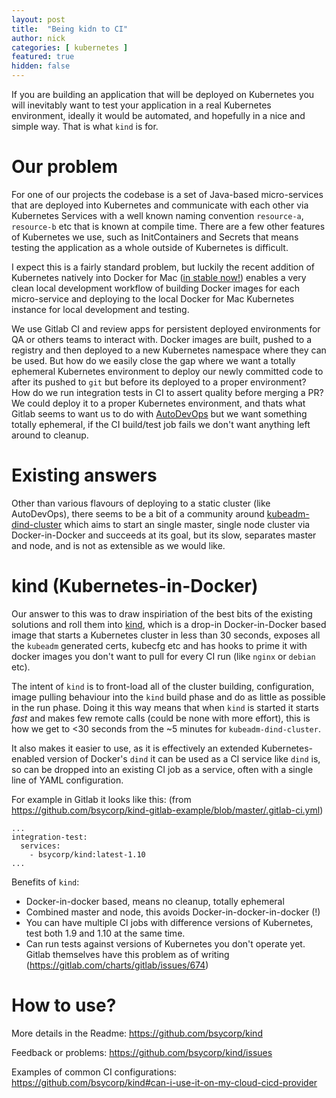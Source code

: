 ```yaml
---
layout: post
title:  "Being kidn to CI"
author: nick
categories: [ kubernetes ]
featured: true
hidden: false
---
```


If you are building an application that will be deployed on Kubernetes you will inevitably want to test your application in a real Kubernetes environment, ideally it would be automated, and hopefully in a nice and simple way. That is what `kind` is for.

# Our problem

For one of our projects the codebase is a set of Java-based micro-services that are deployed into Kubernetes and communicate with each other via Kubernetes Services with a well known naming convention `resource-a`, `resource-b` etc that is known at compile time. There are a few other features of Kubernetes we use, such as InitContainers and Secrets that means testing the application as a whole outside of Kubernetes is difficult.

I expect this is a fairly standard problem, but luckily the recent addition of Kubernetes natively into Docker for Mac ([in stable now!](https://blog.docker.com/2018/07/kubernetes-is-now-available-in-docker-desktop-stable-channel/)) enables a very clean local development workflow of building Docker images for each micro-service and deploying to the local Docker for Mac Kubernetes instance for local development and testing.

We use Gitlab CI and review apps for persistent deployed environments for QA or others teams to interact with. Docker images are built, pushed to a registry and then deployed to a new Kubernetes namespace where they can be used. But how do we easily close the gap where we want a totally ephemeral Kubernetes environment to deploy our newly committed code to after its pushed to `git` but before its deployed to a proper environment? How do we run integration tests in CI to assert quality before merging a PR? We could deploy it to a proper Kubernetes environment, and thats what Gitlab seems to want us to do with [AutoDevOps](https://about.gitlab.com/auto-devops/) but we want something totally ephemeral, if the CI build/test job fails we don't want anything left around to cleanup.

# Existing answers

Other than various flavours of deploying to a static cluster (like AutoDevOps), there seems to be a bit of a community around  [kubeadm-dind-cluster](https://github.com/kubernetes-sigs/kubeadm-dind-cluster/) which aims to start an single master, single node cluster via Docker-in-Docker and succeeds at its goal, but its slow, separates master and node, and is not as extensible as we would like.

# kind (Kubernetes-in-Docker)

Our answer to this was to draw inspiriation of the best bits of the existing solutions and roll them into [kind](https://github.com/bsycorp/kind), which is a drop-in Docker-in-Docker based image that starts a Kubernetes cluster in less than 30 seconds, exposes all the `kubeadm` generated certs, kubecfg etc and has hooks to prime it with docker images you don't want to pull for every CI run (like `nginx` or `debian` etc).

The intent of `kind` is to front-load all of the cluster building, configuration, image pulling behaviour into the `kind` build phase and do as little as possible in the run phase. Doing it this way means that when `kind` is started it starts _fast_ and makes few remote calls (could be none with more effort), this is how we get to <30 seconds from the ~5 minutes for `kubeadm-dind-cluster`.

It also makes it easier to use, as it is effectively an extended Kubernetes-enabled version of Docker's `dind` it can be used as a CI service like `dind` is, so can be dropped into an existing CI job as a service, often with a single line of YAML configuration.

For example in Gitlab it looks like this:
(from https://github.com/bsycorp/kind-gitlab-example/blob/master/.gitlab-ci.yml)
```
...
integration-test:
  services:
    - bsycorp/kind:latest-1.10
...
```

Benefits of `kind`:
- Docker-in-docker based, means no cleanup, totally ephemeral
- Combined master and node, this avoids Docker-in-docker-in-docker (!)
- You can have multiple CI jobs with difference versions of Kubernetes, test both 1.9 and 1.10 at the same time.
- Can run tests against versions of Kubernetes you don't operate yet. Gitlab themselves have this problem as of writing (https://gitlab.com/charts/gitlab/issues/674)

# How to use?

More details in the Readme: https://github.com/bsycorp/kind

Feedback or problems: https://github.com/bsycorp/kind/issues

Examples of common CI configurations: https://github.com/bsycorp/kind#can-i-use-it-on-my-cloud-cicd-provider

